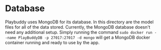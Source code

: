 # Database

Playbuddy uses MongoDB for its database.
In this directory are the model files for all of the data stored.
Currently, the MongoDB database doesn't need any additional setup.
Simply running the command
`sudo docker run --name PlayBuddyDB -p 27017:27017 -d mongo`
will get a MongoDB docker container running and ready to use by the app.
